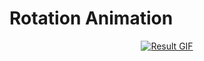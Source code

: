 # Rotation Animation


<p align="center">
  <a href="https://panasewicz.github.io/Rotation_Animation/">
    <img src="kaleidoscope_animation.gif" alt="Result GIF">
  </a>
</p>
